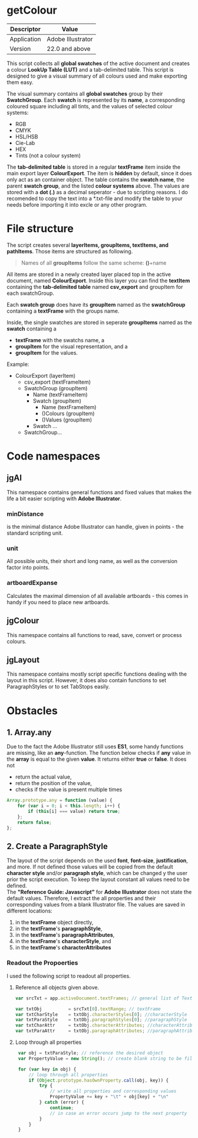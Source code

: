 getColour
==============

Descriptor | Value
------------ | -------------
Application | Adobe Illustrator
Version | 22.0 and above

This script collects all **global swatches** of the active document and creates a colour **LookUp Table (LUT)** and a tab-delimited table. This script is designed to give a visual summary of all colours used and make exporting them easy.

The visual summary contains all **global swatches** group by their **SwatchGroup**. Each **swatch** is represented by its **name**, a corresponding coloured square including all tints, and the values of selected colour systems:

* RGB
* CMYK
* HSL/HSB
* Cie-Lab
* HEX
* Tints (not a colour system)

The **tab-delimited table** is stored in a regular **textFrame** item inside the main export layer **ColourExport**. The item is **hidden** by default, since it does only act as an container object. The table contains the **swatch name**, the parent **swatch group**, and the listed **colour systems** above. The values are stored with a **dot (.)** as a decimal seperator - due to scripting reasons. I do recomended to copy the text into a *.txt-file and modify the table to your needs before importing it into excle or any other program.

# File structure
The script creates several **layerItems, groupItems, textItems, and pathItems**. Those items are structured as following.

> Names of all **groupItems** follow the same scheme: **()**+name

All items are stored in a newly created layer placed top in the active document, named **ColourExport**. Inside this layer you can find the **textItem** containing the **tab-delimited table** named **csv_export** and groupItem for each swatchGroup.

Each **swatch group** does have its **groupItem** named as the **swatchGroup** containing a **textFrame** with the groups name.

Inside, the single swatches are stored in seperate **groupItems** named as the **swatch** containing a 

* **textFrame** with the swatchs name, a 
* **groupItem** for the visual representation, and a
* **groupItem** for the values.

Example:

* ColourExport (layerItem)
  * csv_export (textFrameItem)
  * SwatchGroup (groupItem)
    * Name (textFrameItem)
    * Swatch (groupItem)
      * Name (textFrameItem)
      * ()Colours (groupItem)
      * ()Values (groupItem)
    * Swatch ...
  * SwatchGroup...


# Code namespaces
## jgAI
This namespace contains general functions and fixed values that makes the life a bit easier scripting with **Adobe Illustrator**.

### minDistance
is the minimal distance Adobe Illustrator can handle, given in points - the standard scripting unit.

### unit
All possible units, their short and long name, as well as the conversion factor into points.

### artboardExpanse
Calculates the maximal dimension of all available artboards - this comes in handy if you need to place new artboards.

## jgColour
This namespace contains all functions to read, save, convert or process colours.

## jgLayout
This namespace contains mostly script specific functions dealing with the layout in this script. However, it does also contain functions to set ParagraphStyles or to set TabStops easily.

# Obstacles
## 1. Array.any
Due to the fact the Adobe Illustrator still uses **ES1**, some handy functions are missing, like an **any**-function. The function below checks if **any** value in the **array** is equal to the given **value**. It returns either **true** or **false**.
It does not 

* return the actual value,
* return the position of the value,
* checks if the value is present multiple times

```javascript
Array.prototype.any = function (value) {
    for (var i = 0; i < this.length; i++) {
        if (this[i] === value) return true;
    };
    return false;
};
```

## 2. Create a ParagraphStyle

The layout of the script depends on the used **font**, **font-size**, **justification**, and more. If not defined those values will be copied from the default **character style** and/or **paragraph style**, which can be changed y the user prior the script execution. To keep the layout constant all values need to be defined.<br>
The **"Reference Guide: Javascript"** for **Adobe Illustrator** does not state the default values. Therefore, I extract the all properties and their corresponding values from a blank Illustrator file. The values are saved in different locations:

1. in the **textFrame** object directly,
2. in the **textFrame**'s **paragraphStyle**,
3. in the **textFrame**'s **paragraphAttributes**,
4. in the **textFrame**'s **characterStyle**, and 
5. in the **textFrame**'s **characterAttributes** 

### Readout the Propoerties
I used the following script to readout all properties.<br>
1. Reference all objects given above.
    ```javascript
    var srcTxt = app.activeDocument.textFrames; // general list of Text objects

    var txtObj          = srcTxt[0].textRange; // textFrame
    var txtCharStyle    = txtObj.characterStyles[0]; //characterStyle
    var txtParaStyle    = txtObj.paragraphStyles[0]; //paragraphStyle
    var txtCharAttr     = txtObj.characterAttributes; //characterAttributes
    var txtParaAttr     = txtObj.paragraphAttributes; //paragraphAttributes
    ```
2. Loop through all properties
   ```javascript
    var obj = txtParaStyle; // reference the desired object
    var PropertyValue = new String(); // create blank string to be filled

    for (var key in obj) {
        // loop through all properties
        if (Object.prototype.hasOwnProperty.call(obj, key)) {
            try {
                // write all properties and corresponding values
                PropertyValue += key + "\t" + obj[key] + "\n" 
            } catch (error) {
                continue;
                // in case an error occurs jump to the next property
            }      
        }
    }
   ```

   